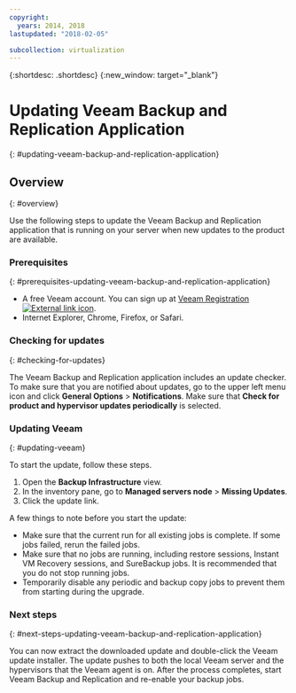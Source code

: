 ```yaml
---
copyright:
  years: 2014, 2018
lastupdated: "2018-02-05"

subcollection: virtualization
---
```


{:shortdesc: .shortdesc}
{:new_window: target="_blank"}

# Updating Veeam Backup and Replication Application
{: #updating-veeam-backup-and-replication-application}

## Overview
{: #overview}

Use the following steps to update the Veeam Backup and Replication application that is running on your server when new updates to the product are available.

### Prerequisites
{: #prerequisites-updating-veeam-backup-and-replication-application}

* A free Veeam account. You can sign up at
[Veeam Registration ![External link icon](../../icons/launch-glyph.svg "External link icon")](https://www.veeam.com/signin.html).
* Internet Explorer, Chrome, Firefox, or Safari.

### Checking for updates
{: #checking-for-updates}

The Veeam Backup and Replication application includes an update checker. To make sure that you are notified about updates, go to the upper left menu icon and click **General Options** > **Notifications**. Make sure that **Check for product and hypervisor updates periodically** is selected.

### Updating Veeam
{: #updating-veeam}

To start the update, follow these steps.
1. Open the **Backup Infrastructure** view.
2. In the inventory pane, go to **Managed servers node** > **Missing Updates**.
3. Click the update link.

A few things to note before you start the update:

* Make sure that the current run for all existing jobs is complete. If some jobs failed, rerun the failed jobs.
* Make sure that no jobs are running, including restore sessions, Instant VM Recovery sessions, and SureBackup jobs. It is recommended that you do not stop running jobs.
* Temporarily disable any periodic and backup copy jobs to prevent them from starting during the upgrade.

### Next steps
{: #next-steps-updating-veeam-backup-and-replication-application}

You can now extract the downloaded update and double-click the Veeam update installer. The update pushes to both the local Veeam server and the hypervisors that the Veeam agent is on. After the process completes, start Veeam Backup and Replication and re-enable your backup jobs.

